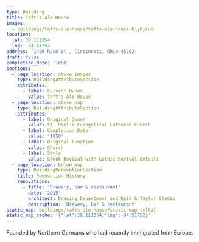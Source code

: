 ```yaml
---
type: Building
title: Taft's Ale House
images:
  - buildings/tafts-ale-house/tafts-ale-house-0_y8jzuo
location:
  lat: 39.111354
  lng: -84.51752
address: '1429 Race St., Cincinnati, Ohio 45202'
draft: false
completion_date: '1850'
sections:
  - page_location: above_images
    type: BuildingAttributeSection
    attributes:
      - label: Current Owner
        value: Taft's Ale House
  - page_location: above_map
    type: BuildingAttributeSection
    attributes:
      - label: Original Owner
        value: St. Paul's Evangelical Lutheran Church
      - label: Completion Date
        value: '1850'
      - label: Original Function
        value: Church
      - label: Style
        value: Greek Revival with Gothic Revival details
  - page_location: below_map
    type: BuildingRenovationSection
    title: Renovation History
    renovations:
      - title: 'Brewery, bar & restaurant'
        date: '2015'
        architect: Drawing Department and Reid & Taylor Studio
        description: 'Brewery, bar & restaurant'
static_map: buildings/tafts-ale-house/static-map_txl0al
static_map_cache: '{"lat":39.111354,"lng":-84.51752}'
---
```


Founded by Northern Germans who had recently immigrated from Europe.
